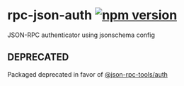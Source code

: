 # rpc-json-auth [![npm version](https://badge.fury.io/js/rpc-json-auth.svg)](https://badge.fury.io/js/rpc-json-auth)

JSON-RPC authenticator using jsonschema config

## DEPRECATED

Packaged deprecated in favor of [@json-rpc-tools/auth](https://github.com/pedrouid/json-rpc-tools)
